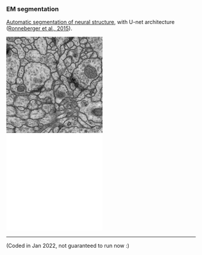 ### EM segmentation

[Automatic segmentation of neural structure](https://imagej.net/events/isbi-2012-segmentation-challenge), with U-net architecture ([Ronneberger et al., 2015](https://arxiv.org/abs/1505.04597)).

![alt text](https://github.com/hongh-zhang/Vision/blob/main/em/data/downsampled/images/train-volume00.jpg "Raw EM image") 
![alt text](https://github.com/hongh-zhang/Vision/blob/main/em/data/cover.gif "Estimated segmentation")

---

(Coded in Jan 2022, not guaranteed to run now :)
